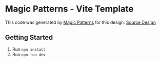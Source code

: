 # Magic Patterns - Vite Template

This code was generated by [Magic Patterns](https://magicpatterns.com) for this design: [Source Design](https://www.magicpatterns.com/c/9g2hozlyjduybwn4aifnmd)

## Getting Started

1. Run `npm install`
2. Run `npm run dev`
